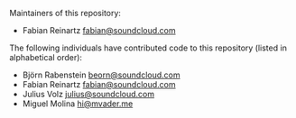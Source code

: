 Maintainers of this repository:

* Fabian Reinartz <fabian@soundcloud.com>

The following individuals have contributed code to this repository
(listed in alphabetical order):

* Björn Rabenstein <beorn@soundcloud.com>
* Fabian Reinartz <fabian@soundcloud.com>
* Julius Volz <julius@soundcloud.com>
* Miguel Molina <hi@mvader.me>
